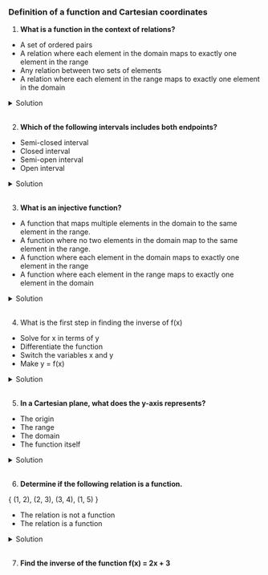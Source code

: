 ### Definition of a function and Cartesian coordinates

1. **What is a function in the context of relations?**

- A set of ordered pairs
- A relation where each element in the domain maps to exactly one element in the range
- Any relation between two sets of elements
- A relation where each element in the range maps to exactly one element in the domain

<details>
  <summary>Solution</summary>

A relation where each element in the domain maps to exactly one element in the range

</details>

</br>

2. **Which of the following intervals includes both endpoints?**

- Semi-closed interval
- Closed interval
- Semi-open interval
- Open interval

<details>
  <summary>Solution</summary>

Closed interval

</details>

</br>

3. **What is an injective function?**

- A function that maps multiple elements in the domain to the same element in the range.
- A function where no two elements in the domain map to the same element in the range.
- A function where each element in the domain maps to exactly one element in the range
- A function where each element in the range maps to exactly one element in the domain

<details>
  <summary>Solution</summary>

A function where no two elements in the domain map to the same element in the range.

</details>

</br>

4. What is the first step in finding the inverse of f(x)

- Solve for x in terms of y
- Differentiate the function
- Switch the variables x and y
- Make y = f(x)

<details>
  <summary>Solution</summary>

Make y = f(x)

</details>

</br>

5. **In a Cartesian plane, what does the y-axis represents?**

- The origin
- The range
- The domain
- The function itself

<details>
  <summary>Solution</summary>

The range

</details>

</br>

6. **Determine if the following relation is a function.**

{ (1, 2), (2, 3), (3, 4), (1, 5) }

- The relation is not a function
- The relation is a function

<details>
  <summary>Solution</summary>

The relation is not a function

</details>

</br>

7. **Find the inverse of the function f(x) = 2x + 3**
